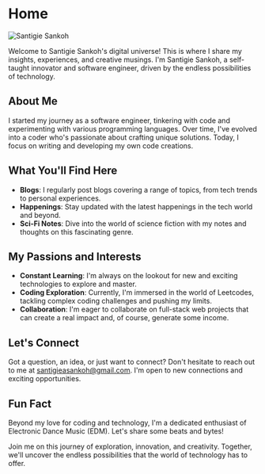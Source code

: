 # Home

![Santigie Sankoh](https://media-exp1.licdn.com/dms/image/C4D22AQEhtpdxBoDEHw/feedshare-shrink_800/0/1660780936843?e=2147483647&v=beta&t=aeT6RlPwmLflGoU5g4_J8ZgcNiKnweKClMmSycj-l-Y)

Welcome to Santigie Sankoh's digital universe! This is where I share my insights, experiences, and creative musings. I'm Santigie Sankoh, a self-taught innovator and software engineer, driven by the endless possibilities of technology.

## About Me

I started my journey as a software engineer, tinkering with code and experimenting with various programming languages. Over time, I've evolved into a coder who's passionate about crafting unique solutions. Today, I focus on writing and developing my own code creations.

## What You'll Find Here

- **Blogs**: I regularly post blogs covering a range of topics, from tech trends to personal experiences.
- **Happenings**: Stay updated with the latest happenings in the tech world and beyond.
- **Sci-Fi Notes**: Dive into the world of science fiction with my notes and thoughts on this fascinating genre.

## My Passions and Interests

- **Constant Learning**: I'm always on the lookout for new and exciting technologies to explore and master.
- **Coding Exploration**: Currently, I'm immersed in the world of Leetcodes, tackling complex coding challenges and pushing my limits.
- **Collaboration**: I'm eager to collaborate on full-stack web projects that can create a real impact and, of course, generate some income.

## Let's Connect

Got a question, an idea, or just want to connect? Don't hesitate to reach out to me at [santigieasankoh@gmail.com](mailto:santigieasankoh@gmail.com). I'm open to new connections and exciting opportunities.

## Fun Fact

Beyond my love for coding and technology, I'm a dedicated enthusiast of Electronic Dance Music (EDM). Let's share some beats and bytes!

Join me on this journey of exploration, innovation, and creativity. Together, we'll uncover the endless possibilities that the world of technology has to offer.
